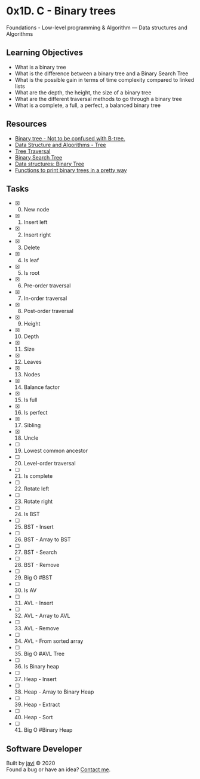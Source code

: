 # 0x1D. C - Binary trees
Foundations - Low-level programming & Algorithm ― Data structures and Algorithms

## Learning Objectives
* What is a binary tree
* What is the difference between a binary tree and a Binary Search Tree
* What is the possible gain in terms of time complexity compared to linked lists
* What are the depth, the height, the size of a binary tree
* What are the different traversal methods to go through a binary tree
* What is a complete, a full, a perfect, a balanced binary tree

## Resources
* [Binary tree - Not to be confused with B-tree.](https://en.wikipedia.org/wiki/Binary_tree)
* [Data Structure and Algorithms - Tree](https://www.tutorialspoint.com/data_structures_algorithms/tree_data_structure.htm)
* [Tree Traversal](https://www.tutorialspoint.com/data_structures_algorithms/tree_traversal.htm)
* [Binary Search Tree](https://en.wikipedia.org/wiki/Binary_search_tree)
* [Data structures: Binary Tree](https://www.youtube.com/watch?v=H5JubkIy_p8)
* [Functions to print binary trees in a pretty way](https://github.com/holbertonschool/0x1C.c)

## Tasks
* [x] 0. New node
* [x] 1. Insert left
* [x] 2. Insert right
* [x] 3. Delete
* [x] 4. Is leaf
* [x] 5. Is root
* [x] 6. Pre-order traversal
* [x] 7. In-order traversal
* [x] 8. Post-order traversal
* [x] 9. Height
* [x] 10. Depth
* [x] 11. Size
* [x] 12. Leaves
* [x] 13. Nodes
* [x] 14. Balance factor
* [x] 15. Is full
* [x] 16. Is perfect
* [x] 17. Sibling
* [x] 18. Uncle
* [ ] 19. Lowest common ancestor
* [ ] 20. Level-order traversal
* [ ] 21. Is complete
* [ ] 22. Rotate left
* [ ] 23. Rotate right
* [ ] 24. Is BST
* [ ] 25. BST - Insert
* [ ] 26. BST - Array to BST
* [ ] 27. BST - Search
* [ ] 28. BST - Remove
* [ ] 29. Big O #BST
* [ ] 30. Is AV
* [ ] 31. AVL - Insert
* [ ] 32. AVL - Array to AVL
* [ ] 33. AVL - Remove
* [ ] 34. AVL - From sorted array
* [ ] 35. Big O #AVL Tree
* [ ] 36. Is Binary heap
* [ ] 37. Heap - Insert
* [ ] 38. Heap - Array to Binary Heap
* [ ] 39. Heap - Extract
* [ ] 40. Heap - Sort
* [ ] 41. Big O #Binary Heap

## Software Developer
Built by [javi](https://github.com/javi0x00) :copyright: 2020  
Found a bug or have an idea? [Contact me](https://www.linkedin.com/in/javi0x00/).
